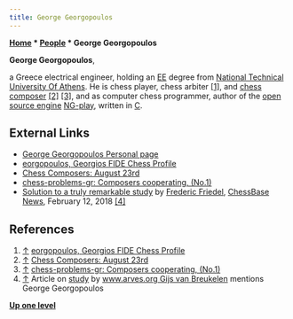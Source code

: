 ```yaml
---
title: George Georgopoulos
---
```

**[Home](Home "Home") * [People](People "People") * George Georgopoulos**

**George Georgopoulos**,

a Greece electrical engineer, holding an [EE](https://en.wikipedia.org/wiki/Electrical_engineering) degree from [National Technical University Of Athens](https://en.wikipedia.org/wiki/National_Technical_University_of_Athens).
He is chess player, chess arbiter <a id="cite-note-1" href="#cite-ref-1">[1]</a>, and [chess composer](Category:Chess_Composer "Category:Chess Composer") <a id="cite-note-2" href="#cite-ref-2">[2]</a> <a id="cite-note-3" href="#cite-ref-3">[3]</a>, and as computer chess programmer, author of the [open source engine](Category:Open_Source "Category:Open Source") [NG-play](NG-play "NG-play"), written in [C](C "C").

## External Links

- [George Georgopoulos Personal page](http://users.otenet.gr/~yggeorgo/)
- [eorgopoulos, Georgios FIDE Chess Profile](https://ratings.fide.com/card.phtml?event=4258070)
- [Chess Composers: August 23rd](http://chesscomposers.blogspot.com/2012/08/august-23rd.html)
- [chess-problems-gr: Composers cooperating, (No.1)](http://chess-problems-gr.blogspot.com/2009/11/composers-cooperating-no1.html)
- [Solution to a truly remarkable study](https://en.chessbase.com/post/solution-to-a-truly-remarkable-study) by [Frederic Friedel](Frederic_Friedel "Frederic Friedel"), [ChessBase News](ChessBase "ChessBase"), February 12, 2018 <a id="cite-note-4" href="#cite-ref-4">[4]</a>

## References

1. <a id="cite-ref-1" href="#cite-note-1">↑</a> [eorgopoulos, Georgios FIDE Chess Profile](https://ratings.fide.com/card.phtml?event=4258070)
1. <a id="cite-ref-2" href="#cite-note-2">↑</a> [Chess Composers: August 23rd](http://chesscomposers.blogspot.com/2012/08/august-23rd.html)
1. <a id="cite-ref-3" href="#cite-note-3">↑</a> [chess-problems-gr: Composers cooperating, (No.1)](http://chess-problems-gr.blogspot.com/2009/11/composers-cooperating-no1.html)
1. <a id="cite-ref-4" href="#cite-note-4">↑</a> Article on [study](Chess_Problems,_Compositions_and_Studies "Chess Problems, Compositions and Studies") by [www.arves.org Gijs van Breukelen](http://www.arves.org/arves/index.php/en/halloffame/333-van-breukelen-gijs) mentions George Georgopoulos

**[Up one level](People "People")**

